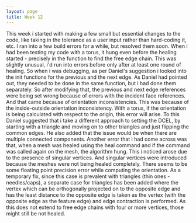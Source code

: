 ```yaml
---
layout: page
title: Week 12
---
```


This week i started with making a few small but essential changes to the code, like taking in the tolerance as a user input rather than hard-coding it, etc. I ran into a few build errors for a while, but resolved them soon. When i had been testing my code with a torus, it hung even before the healing started - precisely in the function to find the free edge chain. This was slightly unusual, i'd run into errors before only after at least one round of healing. So when i was debugging, as per Daniel's suggestion i looked into the init functions for the previous and the next edge. As Daniel had pointed out, they needed to be done in the same function, but i had done them separately. So after modifying that, the previous and next edge references were being set wrong because of errors with the incident face references. And that came because of orientation inconsistencies. This was because of the inside-outside orientation inconsistency. With a torus, if the orientation is being calculated with respect to the origin, this error will arise. To this Daniel suggested that i take a different approach to setting the DCEL, by starting with a triangle and moving on to other triangles and just flipping the common edges. He also added that the issue would be when there are multiple connected components. Another error that i had come across was that, when a mesh was healed using the heal command and if the command was called again on the mesh, the algorithm hung. This i noticed arose due to the presence of singular vertices. And singular vertices were introduced because the meshes were not being healed completely. There seems to be some floating point precision error while computing the orientation. As a temporary fix, since this case is prevalent with triangles (thin ones - needles/caps), a separate case for triangles has been added where the vertex which can be orthogonally projected on to the opposite edge and has the least distance to the opposite edge is taken as the vertex (with the opposite edge as the feature edge) and edge contraction is performed. As this does not extend to free edge chains with four or more vertices, those might still be not healed.